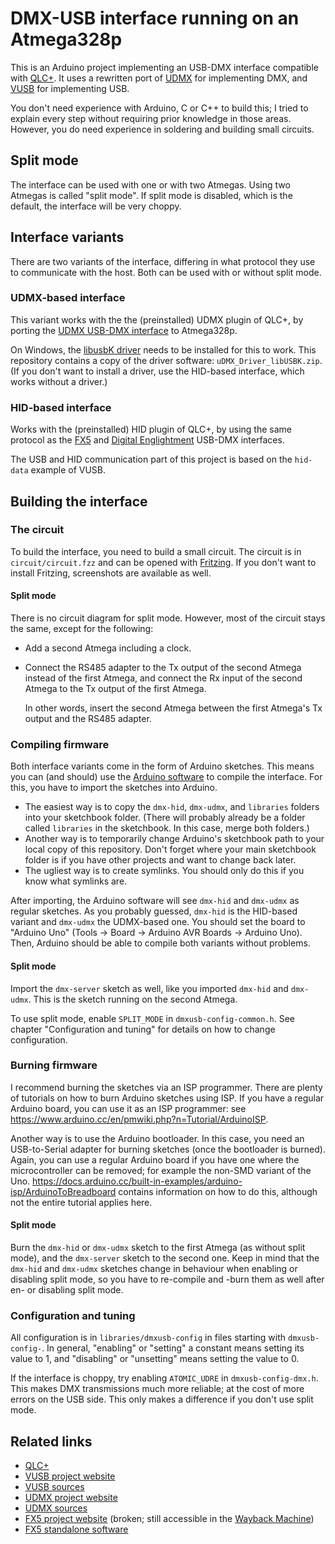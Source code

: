 # DMX-USB interface running on an Atmega328p

This is an Arduino project implementing an USB-DMX interface compatible with [QLC+](https://qlcplus.org/).
It uses a rewritten port of [UDMX](https://github.com/mirdej/udmx) for implementing DMX,
and [VUSB](https://www.obdev.at/products/vusb/index.html) for implementing USB.

You don't need experience with Arduino, C or C++ to build this; I tried to explain every step without requiring prior knowledge in those areas.
However, you do need experience in soldering and building small circuits.

## Split mode

The interface can be used with one or with two Atmegas. Using two Atmegas is called "split mode".
If split mode is disabled, which is the default, the interface will be very choppy.

## Interface variants

There are two variants of the interface, differing in what protocol they use to communicate with the host.
Both can be used with or without split mode.

### UDMX-based interface

This variant works with the the (preinstalled) UDMX plugin of QLC+,
by porting the [UDMX USB-DMX interface]((https://anyma.ch/research/udmx/)) to Atmega328p.

On Windows, the [libusbK driver](https://www.illutzminator.de/udmxdriver.html) needs to be installed for this to work.
This repository contains a copy of the driver software: `uDMX_Driver_libUSBK.zip`.
(If you don't want to install a driver, use the HID-based interface, which works without a driver.)

### HID-based interface

Works with the (preinstalled) HID plugin of QLC+, by using the same protocol
as the [FX5](http://fx5.de/) and [Digital Englightment](http://www.digital-enlightenment.de/usbdmx.htm) USB-DMX interfaces.

The USB and HID communication part of this project is based on the `hid-data` example of VUSB.

## Building the interface

### The circuit

To build the interface, you need to build a small circuit.
The circuit is in `circuit/circuit.fzz` and can be opened with [Fritzing](https://fritzing.org/).
If you don't want to install Fritzing, screenshots are available as well.

#### Split mode

There is no circuit diagram for split mode. However, most of the circuit stays the same, except for the following:
- Add a second Atmega including a clock.
- Connect the RS485 adapter to the Tx output of the second Atmega instead of the first Atmega, and
  connect the Rx input of the second Atmega to the Tx output of the first Atmega.
  
  In other words, insert the second Atmega between the first Atmega's Tx output and the RS485 adapter.

### Compiling firmware

Both interface variants come in the form of Arduino sketches.
This means you can (and should) use the [Arduino software](https://www.arduino.cc/en/software) to compile the interface.
For this, you have to import the sketches into Arduino.
- The easiest way is to copy the `dmx-hid`, `dmx-udmx`, and `libraries` folders into your sketchbook folder.
  (There will probably already be a folder called `libraries` in the sketchbook. In this case, merge both folders.)
- Another way is to temporarily change Arduino's sketchbook path to your local copy of this repository.
  Don't forget where your main sketchbook folder is if you have other projects and want to change back later.
- The ugliest way is to create symlinks. You should only do this if you know what symlinks are.

After importing, the Arduino software will see `dmx-hid` and `dmx-udmx` as regular sketches.
As you probably guessed, `dmx-hid` is the HID-based variant and `dmx-udmx` the UDMX-based one.
You should set the board to "Arduino Uno" (Tools -> Board -> Arduino AVR Boards -> Arduino Uno).
Then, Arduino should be able to compile both variants without problems.

#### Split mode

Import the `dmx-server` sketch as well, like you imported `dmx-hid` and `dmx-udmx`.
This is the sketch running on the second Atmega.

To use split mode, enable `SPLIT_MODE` in `dmxusb-config-common.h`.
See chapter "Configuration and tuning" for details on how to change configuration.

### Burning firmware

I recommend burning the sketches via an ISP programmer. There are plenty of tutorials on how to burn Arduino sketches using ISP.
If you have a regular Arduino board, you can use it as an ISP programmer: see https://www.arduino.cc/en/pmwiki.php?n=Tutorial/ArduinoISP.

Another way is to use the Arduino bootloader.
In this case, you need an USB-to-Serial adapter for burning sketches (once the bootloader is burned).
Again, you can use a regular Arduino board if you have one where the microcontroller can be removed; for example the non-SMD variant of the Uno.
https://docs.arduino.cc/built-in-examples/arduino-isp/ArduinoToBreadboard contains information on how to do this, although not the entire tutorial applies here.

#### Split mode

Burn the `dmx-hid` or `dmx-udmx` sketch to the first Atmega (as without split mode), and the `dmx-server` sketch to the second one.
Keep in mind that the `dmx-hid` and `dmx-udmx` sketches change in behaviour when enabling or disabling split mode,
so you have to re-compile and -burn them as well after en- or disabling split mode.

### Configuration and tuning

All configuration is in `libraries/dmxusb-config` in files starting with `dmxusb-config-`.
In general, "enabling" or "setting" a constant means setting its value to 1,
and "disabling" or "unsetting" means setting the value to 0.

If the interface is choppy, try enabling `ATOMIC_UDRE` in `dmxusb-config-dmx.h`.
This makes DMX transmissions much more reliable; at the cost of more errors on the USB side.
This only makes a difference if you don't use split mode.

## Related links

 - [QLC+](https://qlcplus.org/)
 - [VUSB project website](https://www.obdev.at/products/vusb/index.html)
 - [VUSB sources](https://github.com/obdev/v-usb)
 - [UDMX project website](https://anyma.ch/research/udmx/)
 - [UDMX sources](https://github.com/mirdej/udmx)
 - [FX5 project website](http://fx5.de/) (broken; still accessible in the [Wayback Machine](https://web.archive.org/web/20180828195509/https://fx5.de/))
 - [FX5 standalone software](https://github.com/fx5/usbdmx)
